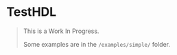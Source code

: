 # TestHDL 

> This is a Work In Progress.
> 
> Some examples are in the `/examples/simple/` folder.

